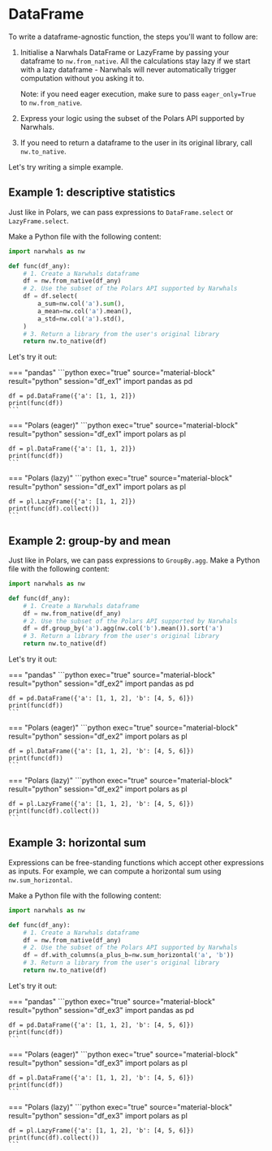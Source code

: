 # DataFrame

To write a dataframe-agnostic function, the steps you'll want to follow are:

1. Initialise a Narwhals DataFrame or LazyFrame by passing your dataframe to `nw.from_native`.
    All the calculations stay lazy if we start with a lazy dataframe - Narwhals will never automatically trigger computation without you asking it to.
   
    Note: if you need eager execution, make sure to pass `eager_only=True` to `nw.from_native`.

2. Express your logic using the subset of the Polars API supported by Narwhals.
3. If you need to return a dataframe to the user in its original library, call `nw.to_native`.

Let's try writing a simple example.

## Example 1: descriptive statistics

Just like in Polars, we can pass expressions to
`DataFrame.select` or `LazyFrame.select`.

Make a Python file with the following content:
```python exec="1" source="above" session="df_ex1"
import narwhals as nw

def func(df_any):
    # 1. Create a Narwhals dataframe
    df = nw.from_native(df_any)
    # 2. Use the subset of the Polars API supported by Narwhals
    df = df.select(
        a_sum=nw.col('a').sum(),
        a_mean=nw.col('a').mean(),
        a_std=nw.col('a').std(),
    )
    # 3. Return a library from the user's original library
    return nw.to_native(df)
```
Let's try it out:

=== "pandas"
    ```python exec="true" source="material-block" result="python" session="df_ex1"
    import pandas as pd

    df = pd.DataFrame({'a': [1, 1, 2]})
    print(func(df))
    ```

=== "Polars (eager)"
    ```python exec="true" source="material-block" result="python" session="df_ex1"
    import polars as pl

    df = pl.DataFrame({'a': [1, 1, 2]})
    print(func(df))
    ```

=== "Polars (lazy)"
    ```python exec="true" source="material-block" result="python" session="df_ex1"
    import polars as pl

    df = pl.LazyFrame({'a': [1, 1, 2]})
    print(func(df).collect())
    ```


## Example 2: group-by and mean

Just like in Polars, we can pass expressions to `GroupBy.agg`.
Make a Python file with the following content:
```python exec="1" source="above" session="df_ex2"
import narwhals as nw

def func(df_any):
    # 1. Create a Narwhals dataframe
    df = nw.from_native(df_any)
    # 2. Use the subset of the Polars API supported by Narwhals
    df = df.group_by('a').agg(nw.col('b').mean()).sort('a')
    # 3. Return a library from the user's original library
    return nw.to_native(df)
```
Let's try it out:

=== "pandas"
    ```python exec="true" source="material-block" result="python" session="df_ex2"
    import pandas as pd

    df = pd.DataFrame({'a': [1, 1, 2], 'b': [4, 5, 6]})
    print(func(df))
    ```

=== "Polars (eager)"
    ```python exec="true" source="material-block" result="python" session="df_ex2"
    import polars as pl

    df = pl.DataFrame({'a': [1, 1, 2], 'b': [4, 5, 6]})
    print(func(df))
    ```

=== "Polars (lazy)"
    ```python exec="true" source="material-block" result="python" session="df_ex2"
    import polars as pl

    df = pl.LazyFrame({'a': [1, 1, 2], 'b': [4, 5, 6]})
    print(func(df).collect())
    ```

## Example 3: horizontal sum

Expressions can be free-standing functions which accept other
expressions as inputs. For example, we can compute a horizontal
sum using `nw.sum_horizontal`.

Make a Python file with the following content:
```python exec="1" source="above" session="df_ex3"
import narwhals as nw

def func(df_any):
    # 1. Create a Narwhals dataframe
    df = nw.from_native(df_any)
    # 2. Use the subset of the Polars API supported by Narwhals
    df = df.with_columns(a_plus_b=nw.sum_horizontal('a', 'b'))
    # 3. Return a library from the user's original library
    return nw.to_native(df)
```
Let's try it out:

=== "pandas"
    ```python exec="true" source="material-block" result="python" session="df_ex3"
    import pandas as pd

    df = pd.DataFrame({'a': [1, 1, 2], 'b': [4, 5, 6]})
    print(func(df))
    ```

=== "Polars (eager)"
    ```python exec="true" source="material-block" result="python" session="df_ex3"
    import polars as pl

    df = pl.DataFrame({'a': [1, 1, 2], 'b': [4, 5, 6]})
    print(func(df))
    ```

=== "Polars (lazy)"
    ```python exec="true" source="material-block" result="python" session="df_ex3"
    import polars as pl

    df = pl.LazyFrame({'a': [1, 1, 2], 'b': [4, 5, 6]})
    print(func(df).collect())
    ```
